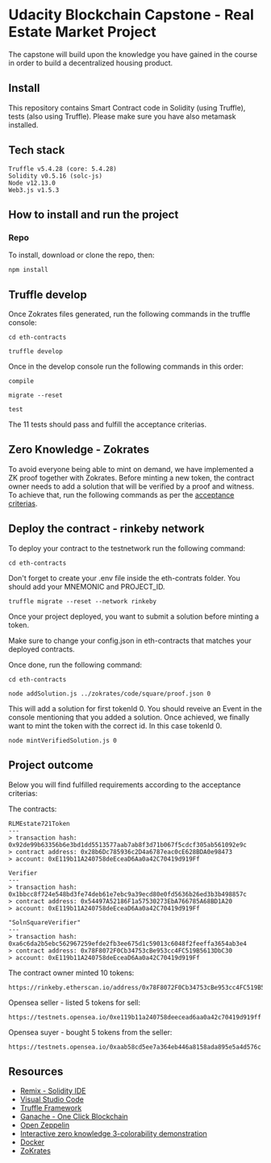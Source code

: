# Udacity Blockchain Capstone - Real Estate Market Project

The capstone will build upon the knowledge you have gained in the course in order to build a decentralized housing product.

## Install

This repository contains Smart Contract code in Solidity (using Truffle), tests (also using Truffle).
Please make sure you have also metamask installed.

## Tech stack

```
Truffle v5.4.28 (core: 5.4.28)
Solidity v0.5.16 (solc-js)
Node v12.13.0
Web3.js v1.5.3
```

## How to install and run the project

### Repo

To install, download or clone the repo, then:

```
npm install
```

## Truffle develop

Once Zokrates files generated, run the following commands in the truffle console:

```
cd eth-contracts
```

```
truffle develop
```

Once in the develop console run the following commands in this order:

```
compile
```

```
migrate --reset
```

```
test
```

The 11 tests should pass and fulfill the acceptance criterias.

## Zero Knowledge - Zokrates

To avoid everyone being able to mint on demand, we have implemented a ZK proof together with Zokrates. Before minting a new token, the contract owner needs to add a solution that will be verified by a proof and witness. To achieve that, run the following commands as per the [acceptance criterias](https://classroom.udacity.com/nanodegrees/nd1309/parts/96a40469-83f5-47ff-bcb1-faf42f327320/modules/79892caa-fad4-421b-937f-67b7fdf87a77/lessons/e3cbd30f-a202-4379-977d-f38453a2d256/concepts/eda557f7-dde3-4152-96e7-f8ea8fb04d34).

## Deploy the contract - rinkeby network

To deploy your contract to the testnetwork run the following command:

```
cd eth-contracts
```

Don't forget to create your .env file inside the eth-contrats folder.
You should add your MNEMONIC and PROJECT_ID.

```
truffle migrate --reset --network rinkeby
```

Once your project deployed, you want to submit a solution before minting a token.

Make sure to change your config.json in eth-contracts that matches your deployed contracts.

Once done, run the following command:

```
cd eth-contracts
```

```
node addSolution.js ../zokrates/code/square/proof.json 0
```

This will add a solution for first tokenId 0.
You should reveive an Event in the console mentioning that you added a solution.
Once achieved, we finally want to mint the token with the correct id. In this case tokenId 0.

```
node mintVerifiedSolution.js 0
```

## Project outcome

Below you will find fulfilled requirements according to the acceptance criterias:

The contracts:

```
RLMEstate721Token
---
> transaction hash: 0x92de99b63356b6e3bd1dd5513577aab7ab8f3d71b067f5cdcf305ab561092e9c
> contract address: 0x28b6Dc785936c2D4a6787eac0cE628BDA0e98473
> account: 0xE119b11A240758deEceaD6Aa0a42C70419d919Ff
```

```
Verifier
---
> transaction hash: 0x1bbcc8f724e548bd3fe74deb61e7ebc9a39ecd80e0fd5636b26ed3b3b498857c
> contract address: 0x54497A52186F1a57530273EbA766785A68BD1A20
> account: 0xE119b11A240758deEceaD6Aa0a42C70419d919Ff
```

```
"SolnSquareVerifier"
---
> transaction hash: 0xa6c6da2b5ebc562967259efde2fb3ee675d1c59013c6048f2feeffa3654ab3e4
> contract address: 0x78F8072F0Cb34753cBe953cc4FC519B5613DbC30
> account: 0xE119b11A240758deEceaD6Aa0a42C70419d919Ff
```

The contract owner minted 10 tokens:

```
https://rinkeby.etherscan.io/address/0x78F8072F0Cb34753cBe953cc4FC519B5613DbC30
```

Opensea seller - listed 5 tokens for sell:

```
https://testnets.opensea.io/0xe119b11a240758deecead6aa0a42c70419d919ff
```

Opensea suyer - bought 5 tokens from the seller:

```
https://testnets.opensea.io/0xaab58cd5ee7a364eb446a8158ada895e5a4d576c
```

## Resources

- [Remix - Solidity IDE](https://remix.ethereum.org/)
- [Visual Studio Code](https://code.visualstudio.com/)
- [Truffle Framework](https://truffleframework.com/)
- [Ganache - One Click Blockchain](https://truffleframework.com/ganache)
- [Open Zeppelin ](https://openzeppelin.org/)
- [Interactive zero knowledge 3-colorability demonstration](http://web.mit.edu/~ezyang/Public/graph/svg.html)
- [Docker](https://docs.docker.com/install/)
- [ZoKrates](https://github.com/Zokrates/ZoKrates)
